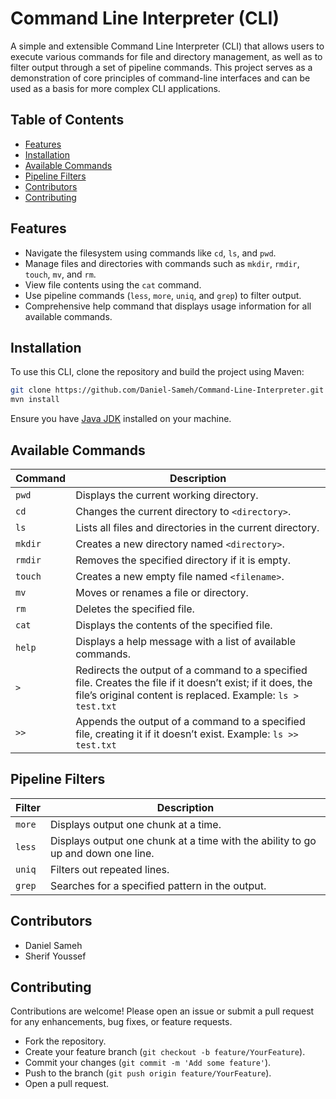 # Command Line Interpreter (CLI)

A simple and extensible Command Line Interpreter (CLI) that allows users to execute various commands for file and directory management, as well as to filter output through a set of pipeline commands. This project serves as a demonstration of core principles of command-line interfaces and can be used as a basis for more complex CLI applications.

## Table of Contents

- [Features](#features)
- [Installation](#installation)
- [Available Commands](#available-commands)
- [Pipeline Filters](#pipeline-filters)
- [Contributors](#contributors)
- [Contributing](#contributing)

## Features

- Navigate the filesystem using commands like `cd`, `ls`, and `pwd`.
- Manage files and directories with commands such as `mkdir`, `rmdir`, `touch`, `mv`, and `rm`.
- View file contents using the `cat` command.
- Use pipeline commands (`less`, `more`, `uniq`, and `grep`) to filter output.
- Comprehensive help command that displays usage information for all available commands.

## Installation

To use this CLI, clone the repository and build the project using Maven:

```bash
git clone https://github.com/Daniel-Sameh/Command-Line-Interpreter.git
mvn install
```
Ensure you have [Java JDK](https://www.oracle.com/java/technologies/downloads/#java11?er=221886) installed on your machine.

## Available Commands
| Command | Description |
|---------|-------------|
| `pwd`   | Displays the current working directory.|
| `cd`   | Changes the current directory to `<directory>`.|
| `ls`   | Lists all files and directories in the current directory.|
| `mkdir`   | Creates a new directory named `<directory>`.|
| `rmdir`   | Removes the specified directory if it is empty.|
| `touch`   | Creates a new empty file named `<filename>`.|
| `mv`   | Moves or renames a file or directory.|
| `rm`   | Deletes the specified file.|
| `cat`   | Displays the contents of the specified file.|
| `help`   | Displays a help message with a list of available commands.|
| `>`   | Redirects the output of a command to a specified file. Creates the file if it doesn’t exist; if it does, the file’s original content is replaced. Example: `ls > test.txt`|
| `>>`   | Appends the output of a command to a specified file, creating it if it doesn’t exist. Example: `ls >> test.txt`|

## Pipeline Filters

| Filter | Description |
|---------|-------------|
| `more`   | Displays output one chunk at a time.|
| `less`   | Displays output one chunk at a time with the ability to go up and down one line.|
| `uniq`   | Filters out repeated lines.|
| `grep`   | Searches for a specified pattern in the output.|

## Contributors
- Daniel Sameh
- Sherif Youssef

## Contributing
Contributions are welcome! Please open an issue or submit a pull request for any enhancements, bug fixes, or feature requests.

- Fork the repository.
- Create your feature branch (`git checkout -b feature/YourFeature`).
- Commit your changes (`git commit -m 'Add some feature'`).
- Push to the branch (`git push origin feature/YourFeature`).
- Open a pull request.
